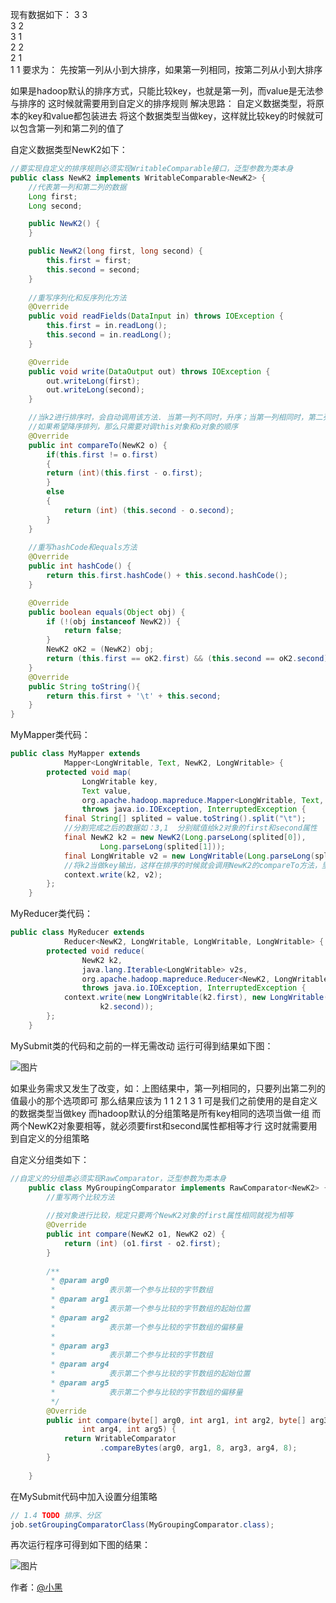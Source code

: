 现有数据如下：
3 3   
3 2   
3 1   
2 2   
2 1   
1 1
要求为：
先按第一列从小到大排序，如果第一列相同，按第二列从小到大排序

如果是hadoop默认的排序方式，只能比较key，也就是第一列，而value是无法参与排序的
这时候就需要用到自定义的排序规则
解决思路：
自定义数据类型，将原本的key和value都包装进去
将这个数据类型当做key，这样就比较key的时候就可以包含第一列和第二列的值了

自定义数据类型NewK2如下：

```java
//要实现自定义的排序规则必须实现WritableComparable接口，泛型参数为类本身  
public class NewK2 implements WritableComparable<NewK2> {  
    //代表第一列和第二列的数据  
    Long first;  
    Long second;  

    public NewK2() {  
    }  

    public NewK2(long first, long second) {  
        this.first = first;  
        this.second = second;  
    }  
      
    //重写序列化和反序列化方法  
    @Override  
    public void readFields(DataInput in) throws IOException {  
        this.first = in.readLong();  
        this.second = in.readLong();  
    }  

    @Override  
    public void write(DataOutput out) throws IOException {  
        out.writeLong(first);  
        out.writeLong(second);  
    }  

    //当k2进行排序时，会自动调用该方法. 当第一列不同时，升序；当第一列相同时，第二列升序  
    //如果希望降序排列，那么只需要对调this对象和o对象的顺序  
    @Override  
    public int compareTo(NewK2 o) {  
        if(this.first != o.first)  
        {  
        return (int)(this.first - o.first);  
        }  
        else  
        {  
            return (int) (this.second - o.second);  
        }  
    }  
      
    //重写hashCode和equals方法  
    @Override  
    public int hashCode() {  
        return this.first.hashCode() + this.second.hashCode();  
    }  

    @Override  
    public boolean equals(Object obj) {  
        if (!(obj instanceof NewK2)) {  
            return false;  
        }  
        NewK2 oK2 = (NewK2) obj;  
        return (this.first == oK2.first) && (this.second == oK2.second);  
    }  
    @Override
    public String toString(){
        return this.first + '\t' + this.second;
    }
}
```

MyMapper类代码：

```java
public class MyMapper extends  
            Mapper<LongWritable, Text, NewK2, LongWritable> {  
        protected void map(  
                LongWritable key,  
                Text value,  
                org.apache.hadoop.mapreduce.Mapper<LongWritable, Text, NewK2, LongWritable>.Context context)  
                throws java.io.IOException, InterruptedException {  
            final String[] splited = value.toString().split("\t");  
            //分割完成之后的数据如：3,1  分别赋值给k2对象的first和second属性  
            final NewK2 k2 = new NewK2(Long.parseLong(splited[0]),  
                    Long.parseLong(splited[1]));  
            final LongWritable v2 = new LongWritable(Long.parseLong(splited[1]));  
            //将k2当做key输出，这样在排序的时候就会调用NewK2的compareTo方法，里面写的是我们自己的排序规则  
            context.write(k2, v2);  
        };  
    }
```

MyReducer类代码：

```java
public class MyReducer extends  
            Reducer<NewK2, LongWritable, LongWritable, LongWritable> {  
        protected void reduce(  
                NewK2 k2,  
                java.lang.Iterable<LongWritable> v2s,  
                org.apache.hadoop.mapreduce.Reducer<NewK2, LongWritable, LongWritable, LongWritable>.Context context)  
                throws java.io.IOException, InterruptedException {  
            context.write(new LongWritable(k2.first), new LongWritable(  
                    k2.second));  
        };  
    }
```

MySubmit类的代码和之前的一样无需改动
运行可得到结果如下图：

![图片](http://img.blog.csdn.net/20150211181629063?watermark/2/text/aHR0cDovL2Jsb2cuY3Nkbi5uZXQvcXExMDEwODg1Njc4/font/5a6L5L2T/fontsize/400/fill/I0JBQkFCMA==/dissolve/70/gravity/Center)

如果业务需求又发生了改变，如：上图结果中，第一列相同的，只要列出第二列的值最小的那个选项即可
那么结果应该为
1 1
2 1
3 1
可是我们之前使用的是自定义的数据类型当做key
而hadoop默认的分组策略是所有key相同的选项当做一组
而两个NewK2对象要相等，就必须要first和second属性都相等才行
这时就需要用到自定义的分组策略

自定义分组类如下：

```java
//自定义的分组类必须实现RawComparator，泛型参数为类本身  
    public class MyGroupingComparator implements RawComparator<NewK2> {  
        //重写两个比较方法  
          
        //按对象进行比较，规定只要两个NewK2对象的first属性相同就视为相等  
        @Override  
        public int compare(NewK2 o1, NewK2 o2) {  
            return (int) (o1.first - o2.first);  
        }  
  
        /** 
         * @param arg0 
         *            表示第一个参与比较的字节数组 
         * @param arg1 
         *            表示第一个参与比较的字节数组的起始位置 
         * @param arg2 
         *            表示第一个参与比较的字节数组的偏移量 
         *  
         * @param arg3 
         *            表示第二个参与比较的字节数组 
         * @param arg4 
         *            表示第二个参与比较的字节数组的起始位置 
         * @param arg5 
         *            表示第二个参与比较的字节数组的偏移量 
         */  
        @Override  
        public int compare(byte[] arg0, int arg1, int arg2, byte[] arg3,  
                int arg4, int arg5) {  
            return WritableComparator  
                    .compareBytes(arg0, arg1, 8, arg3, arg4, 8);  
        }  
  
    }
```

在MySubmit代码中加入设置分组策略

```java
// 1.4 TODO 排序、分区  
job.setGroupingComparatorClass(MyGroupingComparator.class);
```

再次运行程序可得到如下图的结果：

![图片](http://img.blog.csdn.net/20150211183156890?watermark/2/text/aHR0cDovL2Jsb2cuY3Nkbi5uZXQvcXExMDEwODg1Njc4/font/5a6L5L2T/fontsize/400/fill/I0JBQkFCMA==/dissolve/70/gravity/Center)

作者：[@小黑](http://www.xiaohei.info)
